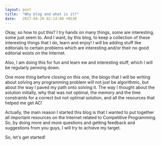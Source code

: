 ```yaml
---
layout: post
title:  "Why blog and what is it?"
date:   2017-04-29 02:14:00 +0530
---
```


Okay, so how to put this? I try hands on many things, some are interesting, some just seem to. And I want, by this blog, to keep a collection of these interesting things that I do, learn and enjoy! I will be adding stuff like editorials to certain problems which are interesting and/or their no good editorial exists on the Internet.

Also, I am doing this for fun and learn ew and interesting stuff, which I will be regularly penning down.

One more thing before closing on this one, the blogs that I will be writing about solving any programming problem will not just be algorithmic, but about the way I paved my path onto solving it. The way I thought about the solution initially, why that was not optimal, the memory and the time constraints for a correct but not optimal solution, and all the resources that helped me get AC!

Actually, the main reason I started this blog is that I wanted to put together all important resources on the Internet related to Competitive Programming. So, by doing more and more questions and getting feedback and suggestions from you guys, I will try to achieve my target.

So, let's get started!